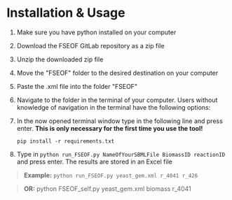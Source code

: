 



# Installation & Usage

1. Make sure you have python installed on your computer
2. Download the FSEOF GitLab repository as a zip file
3. Unzip the downloaded zip file
4. Move the "FSEOF" folder to the desired destination on your computer
5. Paste the .xml file into the folder "FSEOF"
6. Navigate to the folder in the terminal of your computer. Users without knowledge of navigation in the terminal have the following options:
7. In the now opened terminal window type in the following line and press enter. **This is only necessary for the first time you use the tool!**
    
    `pip install -r requirements.txt`
  
8. Type in `python run_FSEOF.py NameOfYourSBMLFile BiomassID reactionID` and press enter. The results are stored in an Excel file
> **Example:** `python run_FSEOF.py yeast_gem.xml r_4041 r_426`

> **OR:** python FSEOF_self.py yeast_gem.xml biomass r_4041

